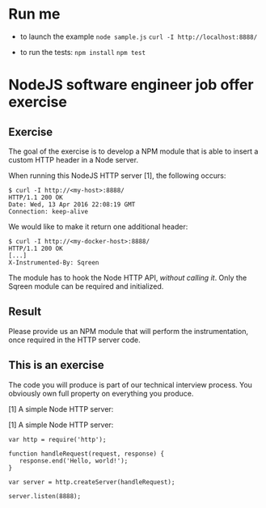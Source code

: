 # Run me

- to launch the example `node sample.js`  `curl -I http://localhost:8888/`

- to run the tests: `npm install` `npm test`


# NodeJS software engineer job offer exercise

## Exercise

The goal of the exercise is to develop a NPM module that is able to insert a
custom HTTP header in a Node server.

When running this NodeJS HTTP server [1], the following occurs:

    $ curl -I http://<my-host>:8888/
    HTTP/1.1 200 OK
    Date: Wed, 13 Apr 2016 22:08:19 GMT
    Connection: keep-alive

We would like to make it return one additional header:

    $ curl -I http://<my-docker-host>:8888/
    HTTP/1.1 200 OK
    [...]
    X-Instrumented-By: Sqreen

The module has to hook the Node HTTP API, *without calling it*.
Only the Sqreen module can be required and initialized.

## Result

Please provide us an NPM module that will perform the instrumentation, once required in the HTTP server code.

## This is an exercise

The code you will produce is part of our technical interview process. You obviously own full property on everything you produce.


[1] A simple Node HTTP server:


[1] A simple Node HTTP server:

    var http = require('http');

    function handleRequest(request, response) {
       response.end('Hello, world!');
    }

    var server = http.createServer(handleRequest);

    server.listen(8888);
